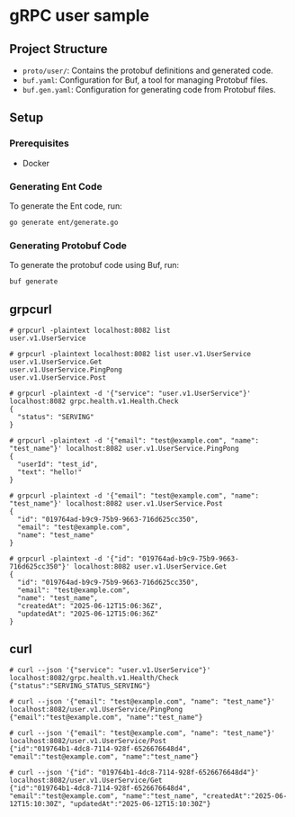 # gRPC user sample
## Project Structure

- `proto/user/`: Contains the protobuf definitions and generated code.
- `buf.yaml`: Configuration for Buf, a tool for managing Protobuf files.
- `buf.gen.yaml`: Configuration for generating code from Protobuf files.

## Setup

### Prerequisites

- Docker

### Generating Ent Code
To generate the Ent code, run:
```bash
go generate ent/generate.go
```

### Generating Protobuf Code

To generate the protobuf code using Buf, run:
```bash
buf generate
```

## grpcurl
```console
# grpcurl -plaintext localhost:8082 list
user.v1.UserService
```
```console
# grpcurl -plaintext localhost:8082 list user.v1.UserService
user.v1.UserService.Get
user.v1.UserService.PingPong
user.v1.UserService.Post
```
```console
# grpcurl -plaintext -d '{"service": "user.v1.UserService"}' localhost:8082 grpc.health.v1.Health.Check
{
  "status": "SERVING"
}
```
```console
# grpcurl -plaintext -d '{"email": "test@example.com", "name": "test_name"}' localhost:8082 user.v1.UserService.PingPong
{
  "userId": "test_id",
  "text": "hello!"
}
```
```console
# grpcurl -plaintext -d '{"email": "test@example.com", "name": "test_name"}' localhost:8082 user.v1.UserService.Post
{
  "id": "019764ad-b9c9-75b9-9663-716d625cc350",
  "email": "test@example.com",
  "name": "test_name"
}
```
```console
# grpcurl -plaintext -d '{"id": "019764ad-b9c9-75b9-9663-716d625cc350"}' localhost:8082 user.v1.UserService.Get
{
  "id": "019764ad-b9c9-75b9-9663-716d625cc350",
  "email": "test@example.com",
  "name": "test_name",
  "createdAt": "2025-06-12T15:06:36Z",
  "updatedAt": "2025-06-12T15:06:36Z"
}
```

## curl
```console
# curl --json '{"service": "user.v1.UserService"}' localhost:8082/grpc.health.v1.Health/Check
{"status":"SERVING_STATUS_SERVING"}
```
```console
# curl --json '{"email": "test@example.com", "name": "test_name"}' localhost:8082/user.v1.UserService/PingPong
{"email":"test@example.com", "name":"test_name"}
```
```console
# curl --json '{"email": "test@example.com", "name": "test_name"}' localhost:8082/user.v1.UserService/Post
{"id":"019764b1-4dc8-7114-928f-6526676648d4", "email":"test@example.com", "name":"test_name"}
```
```console
# curl --json '{"id": "019764b1-4dc8-7114-928f-6526676648d4"}' localhost:8082/user.v1.UserService/Get
{"id":"019764b1-4dc8-7114-928f-6526676648d4", "email":"test@example.com", "name":"test_name", "createdAt":"2025-06-12T15:10:30Z", "updatedAt":"2025-06-12T15:10:30Z"}
```
